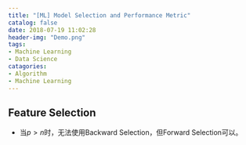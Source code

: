 ```yaml
---
title: "[ML] Model Selection and Performance Metric"
catalog: false
date: 2018-07-19 11:02:28
header-img: "Demo.png"
tags:
- Machine Learning
- Data Science
catagories:
- Algorithm
- Machine Learning
---
```

## Feature Selection
* 当$p>n$时，无法使用Backward Selection，但Forward Selection可以。
